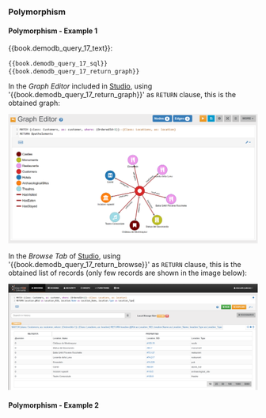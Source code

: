 
### Polymorphism 

#### Polymorphism - Example 1

{{book.demodb_query_17_text}}:

<pre><code class="lang-sql">{{book.demodb_query_17_sql}} 
{{book.demodb_query_17_return_graph}} 
</code></pre>

In the _Graph Editor_ included in [Studio](../studio/README.md), using '{{book.demodb_query_17_return_graph}}' as `RETURN` clause, this is the obtained graph:

![](../../../images/demo-dbs/social-travel-agency/query_17_graph.png)

In the _Browse Tab_ of [Studio](../studio/README.md), using '{{book.demodb_query_17_return_browse}}' as `RETURN` clause, this is the obtained list of records (only few records are shown in the image below):

![](../../../images/demo-dbs/social-travel-agency/query_17_browse.png)


#### Polymorphism - Example 2
